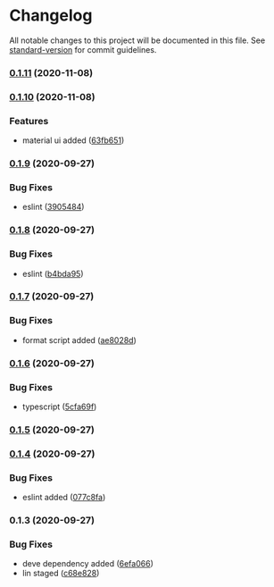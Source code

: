 # Changelog

All notable changes to this project will be documented in this file. See [standard-version](https://github.com/conventional-changelog/standard-version) for commit guidelines.

### [0.1.11](https://github.com/sumitnitsurat/react-template/compare/v0.1.10...v0.1.11) (2020-11-08)

### [0.1.10](https://github.com/sumitnitsurat/react-template/compare/v0.1.9...v0.1.10) (2020-11-08)


### Features

* material ui added ([63fb651](https://github.com/sumitnitsurat/react-template/commit/63fb6511ab879328155fc07a0a2f34463afaad8c))

### [0.1.9](https://github.com/sumitnitsurat/react-template/compare/v0.1.8...v0.1.9) (2020-09-27)


### Bug Fixes

* eslint ([3905484](https://github.com/sumitnitsurat/react-template/commit/3905484d27a1386332856d0819e6877c7500c08c))

### [0.1.8](https://github.com/sumitnitsurat/react-template/compare/v0.1.7...v0.1.8) (2020-09-27)


### Bug Fixes

* eslint ([b4bda95](https://github.com/sumitnitsurat/react-template/commit/b4bda9588484ba6be4e19bc28db3a822c818773f))

### [0.1.7](https://github.com/sumitnitsurat/react-template/compare/v0.1.6...v0.1.7) (2020-09-27)


### Bug Fixes

* format script added ([ae8028d](https://github.com/sumitnitsurat/react-template/commit/ae8028d49f3c8e517a747d8d2002b13fce75bda4))

### [0.1.6](https://github.com/sumitnitsurat/react-template/compare/v0.1.5...v0.1.6) (2020-09-27)


### Bug Fixes

* typescript ([5cfa69f](https://github.com/sumitnitsurat/react-template/commit/5cfa69f6e54925ac31ce9ed582d85f1cc8879af0))

### [0.1.5](https://github.com/sumitnitsurat/react-template/compare/v0.1.4...v0.1.5) (2020-09-27)

### [0.1.4](https://github.com/sumitnitsurat/react-template/compare/v0.1.3...v0.1.4) (2020-09-27)


### Bug Fixes

* eslint added ([077c8fa](https://github.com/sumitnitsurat/react-template/commit/077c8fa7e0f88a1f75df363f77bef497ffc188c3))

### 0.1.3 (2020-09-27)


### Bug Fixes

* deve dependency added ([6efa066](https://github.com/sumitnitsurat/react-template/commit/6efa066cce21fa5c963110f481fd80f6dcddcd22))
* lin staged ([c68e828](https://github.com/sumitnitsurat/react-template/commit/c68e828770305f57ea470370073a96a49dae68ac))
